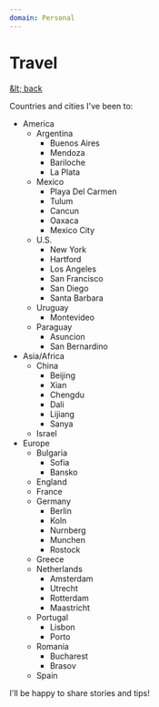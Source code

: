 ```yaml
---
domain: Personal
---
```


<script lang="ts">
	import PersonalPage from '$lib/PersonalPage.svx';
</script>

<PersonalPage>

# Travel
[&amp;lt; back](/personal)

Countries and cities I've been to:

- America
	- Argentina
		- Buenos Aires
		- Mendoza
		- Bariloche
		- La Plata
	- Mexico
		- Playa Del Carmen
		- Tulum
		- Cancun
		- Oaxaca
		- Mexico City
	- U.S.
		- New York
		- Hartford
		- Los Angeles
		- San Francisco
		- San Diego
		- Santa Barbara
	- Uruguay
		- Montevideo
	- Paraguay
		- Asuncion
		- San Bernardino 
- Asia/Africa
	- China
		- Beijing
		- Xian
		- Chengdu
		- Dali
		- Lijiang
		- Sanya
	- Israel
- Europe
	- Bulgaria
		- Sofia
		- Bansko
	- England
	- France
	- Germany
		- Berlin
		- Koln
		- Nurnberg
		- Munchen
		- Rostock
	- Greece
	- Netherlands
		- Amsterdam
		- Utrecht
		- Rotterdam
		- Maastricht
	- Portugal
		- Lisbon
		- Porto
	- Romania
		- Bucharest
		- Brasov
	- Spain

I'll be happy to share stories and tips!

</PersonalPage>